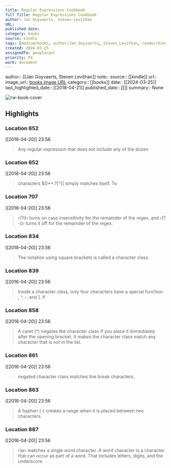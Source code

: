 ```yaml
---
title: Regular Expressions Cookbook
full Title: Regular Expressions Cookbook
author: Jan Goyvaerts, Steven Levithan
URL: 
published date: 
category: books
source: kindle
tags: [medium/books, author/Jan_Goyvaerts,_Steven_Levithan, reader/kindle, date/2018-04-21, area/reader]
created: 2024-03-25
assignedTo: people/pal
priority: P4
work: document
---
```

author:: [[Jan Goyvaerts, Steven Levithan]]
note:: 
source:: [[kindle]]
url:: 
image_url:: [books image URL](https://images-na.ssl-images-amazon.com/images/I/51JETzsPyVL._SL200_.jpg)
category:: [[books]]
date:: [[2024-03-25]]
last_highlighted_date:: [[2018-04-21]]
published_date:: [[]]
summary:: None


![rw-book-cover](https://images-na.ssl-images-amazon.com/images/I/51JETzsPyVL._SL200_.jpg)

## Highlights
### Location 652
[[2018-04-20]] 23:56
> Any regular expression that does not include any of the dozen


### Location 652
[[2018-04-20]] 23:56
> characters $()*+.?[\^{| simply matches itself. To


### Location 707
[[2018-04-20]] 23:56
> ‹(?i)› turns on case insensitivity for the remainder of the regex, and ‹(?-i)› turns it off for the remainder of the regex.


### Location 834
[[2018-04-20]] 23:56
> The notation using square brackets is called a character class.


### Location 839
[[2018-04-20]] 23:56
> Inside a character class, only four characters have a special function: \, ^, -, and ]. If


### Location 858
[[2018-04-20]] 23:56
> A caret (^) negates the character class if you place it immediately after the opening bracket. It makes the character class match any character that is not in the list.


### Location 861
[[2018-04-20]] 23:56
> negated character class matches line break characters,


### Location 863
[[2018-04-20]] 23:56
> A hyphen (-) creates a range when it is placed between two characters.


### Location 887
[[2018-04-20]] 23:56
> ‹\w› matches a single word character. A word character is a character that can occur as part of a word. That includes letters, digits, and the underscore.


